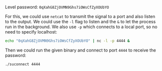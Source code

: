 Level password: `0qXahG8ZjOVMN9Ghs7iOWsCfZyXOUbYO`

For this, we could use `netcat` to transmit the signal to a port and also listen to the output. We could use the `-l` flag to listen and the `&` to let the process run in the background. We also use `-p` which connects to a local port, so no need to specify localhost:

```sh
echo "0qXahG8ZjOVMN9Ghs7iOWsCfZyXOUbYO" | nc -l -p 4444 &
```

Then we could run the given binary and connect to port `4444` to receive the password:

```sh
./suconnect 4444
```